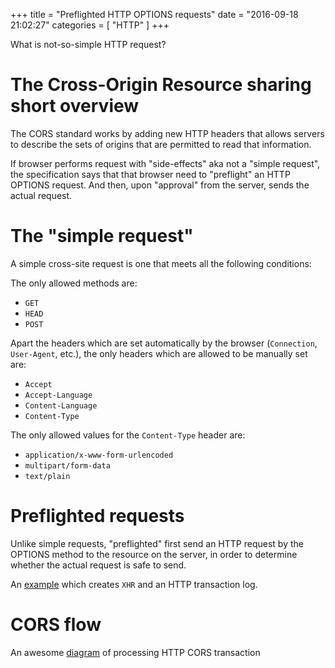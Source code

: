 +++
title = "Preflighted HTTP OPTIONS requests"
date = "2016-09-18 21:02:27"
categories = [
    "HTTP"
]
+++

What is not-so-simple HTTP request?

<!--more-->

# The Cross-Origin Resource sharing short overview

The CORS standard works by adding new HTTP headers that allows servers to describe the sets of origins that are permitted to read that information.

If browser performs request with "side-effects" aka not a "simple request", the specification says that that browser need to "preflight" an HTTP OPTIONS request. And then, upon "approval" from the server, sends the actual request.

# The "simple request"

A simple cross-site request is one that meets all the following conditions:

The only allowed methods are:

* `GET`
* `HEAD`
* `POST`

Apart the headers which are set automatically by the browser (`Connection`, `User-Agent`, etc.), the only headers which are allowed to be manually set are:

* `Accept`
* `Accept-Language`
* `Content-Language`
* `Content-Type`

The only allowed values for the `Content-Type` header are:

* `application/x-www-form-urlencoded`
* `multipart/form-data`
* `text/plain`

# Preflighted requests

Unlike simple requests, "preflighted" first send an HTTP request by the OPTIONS method to the resource on the server, in order to determine whether the actual request is safe to send.

An [example](https://developer.mozilla.org/en-US/docs/Web/HTTP/Access_control_CORS#Preflighted_requests) which creates `XHR` and an HTTP transaction log.

# CORS flow

An awesome [diagram](https://www.html5rocks.com/static/images/cors_server_flowchart.png) of processing HTTP CORS transaction